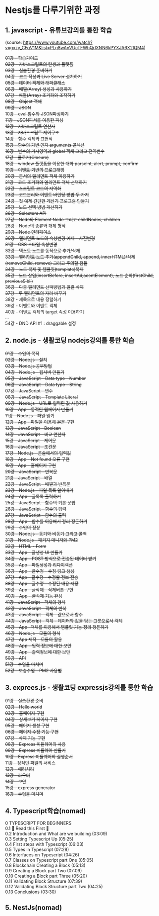 # Nestjs를 다루기위한 과정
## 1.  javascript - 유튜브강의를 통한 학습
(sourse: https://www.youtube.com/watch?v=gxzy_CFqV1M&list=PLq8wAnVUcTFWhQrIXNN6kPYXJA6X2IQM4)

~~01강 - 학습가이드   
02강 - 자바스크립트의 탄생과 플랫폼    
03강 - 실습환경 준비하기  
04강 - 코드 작성과 Live Server 설치하기  
05강 - 데이터 객체와 래퍼클래스  
06강 - 배열(Array) 생성과 사용하기  
07강 - 배열(Array) 초기화와 조작하기  
08강 - Object 객체  
09강 - JSON    
10강 - eval 함수와 JSON파싱하기  
11강 - JSON파서를 이용한 파싱  
12강 - 자바스크립트 연산자  
13강 - 자바스크립트 제어구조  
14강 - 함수 객체와 표현식  
15강 - 함수의 가변 인자 arguments 콜렉션  
16강 - 변수의 가시영역과 global 객체 그리고 전역변수  
17강 - 클로저(Closure)  
18강 - window 플랫폼을 이용한 대화 parseInt, alert, prompt, confirm  
19강 - 이벤트 기반의 프로그래밍  
20강 - 문서의 엘리먼트 객체 이용하기  
21강 - 코드 초기화와 엘리먼트 객체 선택하기  
22강 - 스크립트 코드의 지역화  
23강 - 코드분리와 이벤트 바인딩 방법 두 가지  
24강 - 첫 예제 간단한 계산기 프로그램 만들기  
25강 - 노드 선택 방법 개선하기  
26강 - Selectors API  
27강 - Node와 Element Node 그리고 childNodes, children  
28강 - Node의 종류와 개체 형식  
29강 - Node 인터페이스  
30강 - 엘리먼트 노드의 속성변경 예제 - 사진변경  
31강 - CSS 스타일 속성변경  
32강 - 텍스트 노드를 동적으로 추가/삭제  
33강 - 엘리먼트 노드 추가(appendChild, append, innerHTML)/삭제(removeChild, remove) 그리고 주의할 점들  
34강 - 노드 복제 및 템플릿(template)복제  
35강 - 노드 삽입(insertBefore, insertAdjacentElement), 노드 순회(firstChild, previousSibli)    
36강 - 다중 엘리먼트 선택방법과 일괄 삭제  
37강 - 두 엘리먼트의 자리 바꾸기~~    
38강 - 제목으로 내용 정렬하기  
39강 - 이벤트와 이벤트 객체  
40강 - 이벤트 객체의 target 속성 이용하기  
...  
54강 - DND API #1 : draggable 설정  



## 2.  node.js - 생활코딩 nodejs강의를 통한 학습 

~~01강 - 수업의 목적  
02강 - Node.js - 설치  
03강 - Node.js 공부방법  
04강 - Node.js - 웹서버 만들기  
05강 - JavaScript - Data type - Number  
06강 - JavaScript - Data type - String  
07강 - JavaScript - 변수  
08강 - JavaScript - Template Literal  
09강 - Node.js - URL로 입력된 값 사용하기  
10강 - App - 동적인 웹페이지 만들기  
11강 - Node.js - 파일 읽기  
12강 - App - 파일을 이용해 본문 구현  
13강 - JavaScript - Boolean  
14강 - JavaScript - 비교 연산자  
15강 - JavaScript - 제어문  
16강 - JavaScript - 조건문  
17강 - Node.js - 콘솔에서의 입력값    
18강 - App - Not found 오류 구현  
19강 - App - 홈페이지 구현  
20강 - JavaScript - 반복문  
21강 - JavaScript - 배열  
22강 - JavaScript - 배열과 반복문  
23강 - Node.js - 파일 목록 알아내기  
24강 - App - 글목록 출력하기  
25강 - JavaScript - 함수의 기본 문법  
26강 - JavaScript - 함수의 입력    
27강 - JavaScript - 함수의 출력   
28강 - App - 함수를 이용해서 정리 정돈하기  
29강 - 수업의 정상  
30강 - Node.js - 동기와 비동기 그리고 콜백  
31강 - Node.js - 패키지 매니저와 PM2  
32강 - HTML - Form  
33강 - App - 글생성 UI 만들기  
34강 - App - POST 방식으로 전송된 데이터 받기  
35강 - App - 파일생성과 리다이렉션  
36강 - App - 글수정 - 수정 링크 생성  
37강 - App - 글수정 - 수정할 정보 전송  
38강 - App - 글수정 - 수정된 내용 저장  
39강 - App - 글삭제 - 삭제버튼 구현  
40강 - App - 글삭제 기능 완성  
41강 - JavaScript - 객체의 형식  
42강 - JavaScript - 객체의 반복  
43강 - JavaScript - 객체 - 값으로서 함수  
44강 - JavaScript - 객체 - 데이터와 값을 담는 그릇으로서 객체  
45강 - App -객체를 이용해서 템플릿 기능 정리 정돈하기  
46강 - Node.js - 모듈의 형식  
47강 - App 제작 - 모듈의 활용  
48강 - App - 입력 정보에 대한 보안  
49강 - App - 출력정보에 대한 보안  
50강 - API  
51강 - 수업을 마치며  
52강 - 보충수업 - PM2 사용법~~  



## 3.  exprees.js - 생활코딩 expressjs강의를 통한 학습  
~~01강 - 실습환경 준비  
02강 - Hello world  
03강 - 홈페이지 구현  
04강 - 상세보기 페이지 구현  
05강 - 페이지 생성 구현  
06강 - 페이지 수정 기능 구현  
07강 - 삭제 기능 구현  
08강 - Express 미들웨어의 사용  
09강 - Express 미들웨어 만들기  
10강 - Express 미들웨어의 실행순서  
11강 - 정적인 파일의 서비스  
12강 - 에러처리  
13강 - 라우터  
14강 - 보안  
15강 - express generator  
16강 - 수업을 마치며~~  

## 4. Typescript학습(nomad)  

0 TYPESCRIPT FOR BEGINNERS  
0.1 🚨 Read this First 🚨  
0.2 Introduction and What are we building (03:09)  
0.3 Setting Typescript Up (05:25)  
0.4 First steps with Typescript (06:03)   
0.5 Types in Typescript (07:28)  
0.6 Interfaces on Typescript (04:26)  
0.7 Classes on Typescript part One (05:05)  
0.8 Blockchain Creating a Block (05:13)  
0.9 Creating a Block part Two (07:09)  
0.10 Creating a Block part Three (05:20)  
0.11 Validating Block Structure (07:39)  
0.12 Validating Block Structure part Two (04:25)  
0.13 Conclusions (03:30)  


## 5. NestJs(nomad)
